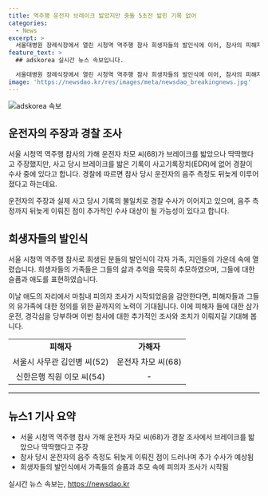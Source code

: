 ```yaml
---
title: 역주행 운전자 브레이크 밟았지만 충돌 5초전 밟힌 기록 없어
categories:
  - News
excerpt: >
  서울대병원 장례식장에서 열린 시청역 역주행 참사 희생자들의 발인식에 이어, 참사의 피해자들과 가족들의 이야기가 애도와 슬픔을 자아낸다. 60대 운전자는 급발진을 주장하지만 사고 당시의 브레이크 기록이 없는 점이 수사의 중심에 있다. 이에 경찰은 운전자의 과실 또는 급발진 가능성을 열어놓고 수사 중이다. 사망자들의 슬픔과 애도가 함께 전해지는 이야기가 눈길을 끈다.
feature_text: >
  ## adskorea 실시간 뉴스 속보입니다.

  서울대병원 장례식장에서 열린 시청역 역주행 참사 희생자들의 발인식에 이어, 참사의 피해자들과 가족들의 이야기가 애도와 슬픔을 자아낸다. 60대 운전자는 급발진을 주장하지만 사고 당시의 브레이크 기록이 없는 점이 수사의 중심에 있다. 이에 경찰은 운전자의 과실 또는 급발진 가능성을 열어놓고 수사 중이다. 사망자들의 슬픔과 애도가 함께 전해지는 이야기가 눈길을 끈다.
image: 'https://newsdao.kr/res/images/meta/newsdao_breakingnews.jpg'
---
```


<p><img src="https://newsdao.kr/res/images/meta/newsdao_breakingnews.jpg" alt="adskorea 속보" /></p>

<h2 data-ke-size="size26">운전자의 주장과 경찰 조사</h2>

<p data-ke-size="size16">서울 시청역 역주행 참사의 가해 운전자 차모 씨(68)가 브레이크를 밟았으나 딱딱했다고 주장했지만, 사고 당시 브레이크를 밟은 기록이 사고기록장치(EDR)에 없어 경찰이 수사 중에 있다고 합니다. 경찰에 따르면 참사 당시 운전자의 음주 측정도 뒤늦게 이루어졌다고 하는데요.</p>

<p data-ke-size="size16">운전자의 주장과 실제 사고 당시 기록의 불일치로 경찰 수사가 이어지고 있으며, 음주 측정까지 뒤늦게 이뤄진 점이 추가적인 수사 대상이 될 가능성이 있다고 합니다.</p>

<h2 data-ke-size="size26">희생자들의 발인식</h2>

<p data-ke-size="size16">서울 시청역 역주행 참사로 희생된 분들의 발인식이 각자 가족, 지인들의 가운데 속에 열렸습니다. 희생자들의 가족들은 그들의 삶과 추억을 묵묵히 추모하였으며, 그들에 대한 슬픔과 애도를 표현하였습니다.</p>

<p data-ke-size="size16">이날 애도의 자리에서 마침내 피의자 조사가 시작되었음을 감안한다면, 피해자들과 그들의 유가족에 대한 정의를 위한 끝까지의 노력이 기대됩니다. 이에 피해자 들에 대한 삼가운전, 경각심을 당부하며 이번 참사에 대한 추가적인 조사와 조치가 이뤄지길 기대해 봅니다.</p>

<table>
    <tbody>
        <tr>
            <td style="text-align: center; height: 17px;"><b>피해자</b></td>
            <td style="text-align: center; height: 17px;"><b>가해자</b></td>
        </tr>
        <tr>
            <td style="text-align: center; height: 17px;">서울시 사무관 김인병 씨(52)</td>
            <td style="text-align: center; height: 17px;">운전자 차모 씨(68)</td>
        </tr>
        <tr>
            <td style="text-align: center; height: 17px;">신한은행 직원 이모 씨(54)</td>
            <td style="text-align: center; height: 17px;">-</td>
        </tr>
    </tbody>
</table>

<hr>

<p data-ke-size="size16"></p>

<h2 data-ke-size="size26">뉴스1 기사 요약</h2>

<ul>
    <li>서울 시청역 역주행 참사 가해 운전자 차모 씨(68)가 경찰 조사에서 브레이크를 밟았으나 딱딱했다고 주장</li>
    <li>참사 당시 운전자의 음주 측정도 뒤늦게 이뤄진 점이 드러나며 추가 수사가 예상됨</li>
    <li>희생자들의 발인식에서 가족들의 슬픔과 추모 속에 피의자 조사가 시작됨</li>
</ul>
실시간 뉴스 속보는, <a href="https://newsdao.kr" rel="dofollow">https://newsdao.kr</a>


